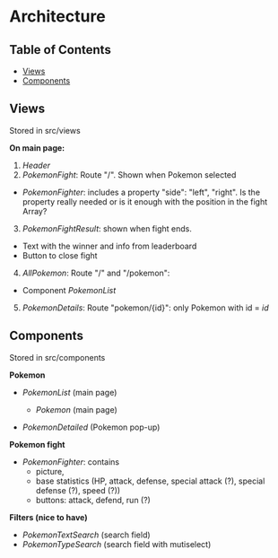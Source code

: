 # Architecture

## Table of Contents

- [Views](#views)
- [Components](#components)

## Views

Stored in src/views

**On main page:**

1. _Header_
2. _PokemonFight_: Route "/". Shown when Pokemon selected

- _PokemonFighter_: includes a property "side": "left", "right". Is the property really needed or is it enough with the position in the fight Array?

3. _PokemonFightResult_: shown when fight ends.

- Text with the winner and info from leaderboard
- Button to close fight

4. _AllPokemon_: Route "/" and "/pokemon":

- Component _PokemonList_

5. _PokemonDetails_: Route "pokemon/{id}": only Pokemon with id = _id_

## Components

Stored in src/components

**Pokemon**

- _PokemonList_ (main page)

  - _Pokemon_ (main page)

- _PokemonDetailed_ (Pokemon pop-up)

**Pokemon fight**

- _PokemonFighter_: contains
  - picture,
  - base statistics (HP, attack, defense, special attack (?), special defense (?), speed (?))
  - buttons: attack, defend, run (?)

**Filters (nice to have)**

- _PokemonTextSearch_ (search field)
- _PokemonTypeSearch_ (search field with mutiselect)
